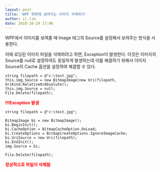 ```yaml
---
layout: post
title: 'WPF 화면에 보여지는 이미지 삭제하기'
author: il.lim
date: 2010-10-29 17:06
---
```

WPF에서 이미지를 보여줄 때 Image 태그의 Source를 설정해서 보여주는 방식을 사용한다.

이때 로딩된 이미지 파일을 삭제하려고 하면, Exception이 발생한다.
이것은 이미지의 Source를 null로 설정하여도 동일하게 발생하는데 
이를 해결하기 위해서 이미지 Source의 Cache 옵션을 설정하여 해결할 수 있다.

```CSharp
string filepath = @"c:\test.jpg";
this.img.Source = new BitmapImage(new Uri(filepath, UriKind.RelativeOrAbsolute));
this.img.Source = null;
File.Delete(filepath);
```
<span style="color:red">**!!!Exception 발생**</span>

```CSharp
string filepath = @"c:\test.jpg";

BitmapImage bi = new BitmapImage();
bi.BeginInit();
bi.CacheOption = BitmapCacheOption.OnLoad;
bi.CreateOptions = BitmapCreateOptions.IgnoreImageCache;
bi.UriSource = new Uri(filepath);
bi.EndInit();
img.Source = bi;

File.Delete(filepath);
```
<span style="color:red">**정상적으로 파일이 삭제됨**</span>